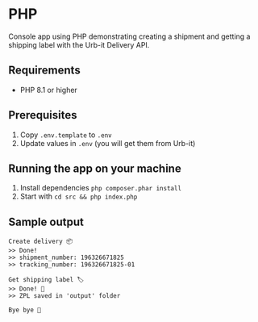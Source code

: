 # PHP

Console app using PHP demonstrating creating a shipment and getting a shipping label with the Urb-it Delivery API.

## Requirements
- PHP 8.1 or higher

## Prerequisites
1. Copy `.env.template` to `.env`
2. Update values in `.env` (you will get them from Urb-it)

## Running the app on your machine
1. Install dependencies `php composer.phar install`
2. Start with `cd src && php index.php`

## Sample output
```
Create delivery 📦
>> Done!
>> shipment_number: 196326671825
>> tracking_number: 196326671825-01

Get shipping label 🏷️
>> Done! 🌟
>> ZPL saved in 'output' folder

Bye bye 👋
```
